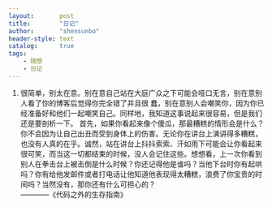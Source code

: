 ```yaml
---
layout:       post
title:        "日记"
author:       "shensunbo"
header-style: text
catalog:      true
tags:
    - 随想
    - 日记 
---
```


1. 很简单，别太在意。别在意自己站在大庭广众之下可能会哑口无言，别在意别人看了你的博客后觉得你完全错了并且很
蠢，别在意别人会嘲笑你，因为你已经准备好和他们一起嘲笑自己。同样地，我知道这事说起来很容易，但是我们还是要剖析一下。 首先，如果你看起来像个傻瓜，那最糟糕的情形会是什么？你不会因为让自己出丑而受到身体上的伤害。无论你在讲台上演讲得多糟糕，也没有人真的在乎。诚然，站在讲台上抖抖索索、汗如雨下可能会让你看起来很可笑，而当这一切都结束的时候，没人会记住这些。想想看，上一次你看到别人在拳击台上被击倒是什么时候？你还记得他是谁吗？当他下台时你有起哄吗？你有给他发邮件或者打电话让他知道他表现得太糟糕，浪费了你宝贵的时间吗？当然没有，那你还有什么可担心的？  
            ————《代码之外的生存指南》